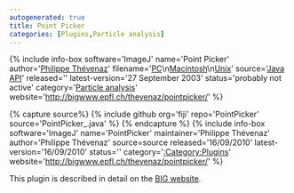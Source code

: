 ```yaml
---
autogenerated: true
title: Point Picker
categories: [Plugins,Particle analysis]
---
```


{% include info-box software='ImageJ' name='Point Picker' author='[Philippe Thévenaz](http://bigwww.epfl.ch/thevenaz/)' filename='[PC](http://bigwww.epfl.ch/thevenaz/pointpicker/pointpicker.zip)\n[Macintosh](http://bigwww.epfl.ch/thevenaz/pointpicker/pointpicker.sit)\n[Unix](http://bigwww.epfl.ch/thevenaz/pointpicker/pointpicker.tar.Z)' source='[Java API](http://bigwww.epfl.ch/thevenaz/pointpicker/api/)' released='' latest-version='27 September 2003' status='probably not active' category='[Particle analysis](Category_Particle_analysis)' website='http://bigwww.epfl.ch/thevenaz/pointpicker/' %}

{% capture source%}
{% include github org='fiji' repo='PointPicker' source='PointPicker\_.java' %}
{% endcapture %}
{% include info-box software='ImageJ' name='PointPicker' maintainer='Philippe Thévenaz' author='Philippe Thévenaz' source=source released='16/09/2010' latest-version='16/09/2010' status='' category='[:Category:Plugins](Category_Plugins)' website='http://bigwww.epfl.ch/thevenaz/pointpicker/' %}

This plugin is described in detail on the [BIG website](http://bigwww.epfl.ch/thevenaz/pointpicker/).
